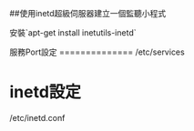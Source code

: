 ##使用inetd超級伺服器建立一個監聽小程式
<p>安裝`apt-get install inetutils-inetd` </p>
服務Port設定
==============
/etc/services 


inetd設定 
==============
/etc/inetd.conf 
